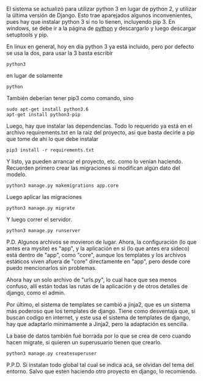 El sistema se actualizó para utilizar python 3 en lugar de python 2, y utilizar
la última versión de Django. Esto trae aparejados algunos inconvenientes, pues
hay que instalar python 3 si no lo tienen, incluyendo pip 3. En windows, se
debe ir a la página de [python](http://python.org) y descargarlo y luego descargar setuptools y pip.

En linux en general, hoy en dia python 3 ya está incluido, pero por defecto se
usa la dos, para usar la 3 basta escribir

```
python3
```

en lugar de solamente

```
python
```

También deberían tener pip3 como comando, sino

```
sudo apt-get install python3.6
apt-get install python3-pip
```

Luego, hay que instalar las dependencias. Todo lo requerido ya está en el archivo
requirements.txt en la raiz del proyecto, así que basta decirle a pip que tome de
ahi lo que debe instalar

```
pip3 install -r requirements.txt
```

Y listo, ya pueden arrancar el proyecto, etc. como lo venían haciendo.
Recuerden primero crear las migraciones si modifican algún dato del modelo.

```
python3 manage.py makemigrations app.core
```

Luego aplicar las migraciones

```
python3 manage.py migrate
```

Y luego correr el servidor.

```
python3 manage.py runserver
```

P.D. Algunos archivos se movieron de lugar. Ahora, la configuración (lo que antes
era mysite) es "app", y la aplicación en si (lo que antes era sideco) está dentro
de "app", como "core", aunque los templates y los archivos estáticos viven afuera
de "core" directamente en "app", pero desde core puedo mencionarlos sin problemas.

Ahora hay un solo archivo de "urls.py", lo cual hace que sea menos confuso, allí
están todas las rutas de la aplicación y de otros detalles de django, como el admin.

Por último, el sistema de templates se cambió a jinja2, que es un sistema más
poderoso que los templates de django. Tiene como desventaja que, si buscan codigo
en internet, y este usa el sistema de templates de django, hay que adaptarlo
minimamente a Jinja2, pero la adaptación es sencilla.

La base de datos también fué borrada por lo que se crea de cero cuando hacen
migrate, si quieren un superusuario tienen que crearlo.

```
python3 manage.py createsuperuser
```

P.P.D. Si instalan todo global tal cual se indica acá, se olvidan del tema del
entorno. Salvo que esten haciendo otro proyecto en django, lo recomiendo.